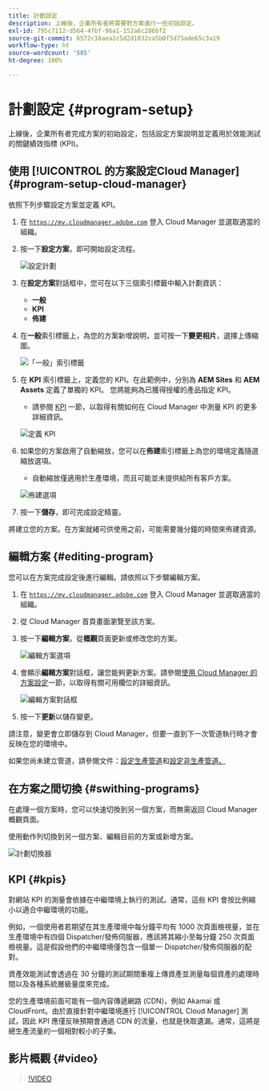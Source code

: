 ```yaml
---
title: 計劃設定
description: 上線後，企業所有者將需要對方案進行一些初始設定。
exl-id: 795c7112-d564-4fbf-96a1-152a6c286bf2
source-git-commit: 6572c16aea2c5d2d1032ca5b0f5d75ade65c3a19
workflow-type: ht
source-wordcount: '585'
ht-degree: 100%

---
```



# 計劃設定 {#program-setup}

上線後，企業所有者完成方案的初始設定，包括設定方案說明並定義用於效能測試的關鍵績效指標 (KPI)。

## 使用 [!UICONTROL  的方案設定Cloud Manager] {#program-setup-cloud-manager}

依照下列步驟設定方案並定義 KPI。

1. 在 [`https://my.cloudmanager.adobe.com`](https://my.cloudmanager.adobe.com) 登入 Cloud Manager 並選取適當的組織。

1. 按一下&#x200B;**設定方案**，即可開始設定流程。

   ![設定計劃](/help/assets/set-up-program/setup1.png)

1. 在&#x200B;**設定方案**&#x200B;對話框中，您可在以下三個索引標籤中輸入計劃資訊：

   * **一般**
   * **KPI**
   * **佈建**

1. 在&#x200B;**一般**&#x200B;索引標籤上，為您的方案新增說明，並可按一下&#x200B;**變更相片**，選擇上傳縮圖。

   ![「一般」索引標籤](/help/assets/Setup_Program-General.png)

1. 在 **KPI** 索引標籤上，定義您的 KPI。在此範例中，分別為 **AEM Sites** 和 **AEM Assets** 定義了單獨的 KPI。 您將能夠為已獲得授權的產品指定 KPI。

   * 請參閱 [KPI](#kpis) 一節，以取得有關如何在 Cloud Manager 中測量 KPI 的更多詳細資訊。

   ![定義 KPI](/help/assets/Setup_Program-KPIs.png)

1. 如果您的方案啟用了自動縮放，您可以在&#x200B;**佈建**&#x200B;索引標籤上為您的環境定義隨選縮放選項。

   * 自動縮放僅適用於生產環境，而且可能並未提供給所有客戶方案。

   ![佈建選項](/help/assets/Setup_Program-Provisioning.png)

1. 按一下&#x200B;**儲存**，即可完成設定精靈。

將建立您的方案。在方案就緒可供使用之前，可能需要幾分鐘的時間來佈建資源。

## 編輯方案 {#editing-program}

您可以在方案完成設定後進行編輯。請依照以下步驟編輯方案。

1. 在 [`https://my.cloudmanager.adobe.com`](https://my.cloudmanager.adobe.com) 登入 Cloud Manager 並選取適當的組織。

1. 從 Cloud Manager 首頁畫面瀏覽至該方案。

1. 按一下&#x200B;**編輯方案**，從&#x200B;**概觀**&#x200B;頁面更新或修改您的方案。

   ![編輯方案選項](/help/assets/set-up-program/edit-program1.png)

1. 會顯示&#x200B;**編輯方案**&#x200B;對話框，讓您能夠更新方案。請參閱[使用 Cloud Manager 的方案設定](#program-setup-cloud-manager)一節，以取得有關可用欄位的詳細資訊。

   ![編輯方案對話框](/help/assets/set-up-program/edit-program-general.png)

1. 按一下&#x200B;**更新**&#x200B;以儲存變更。

請注意，變更會立即儲存到 Cloud Manager，但要一直到下一次管道執行時才會反映在您的環境中。

如果您尚未建立管道，請參閱文件：[設定生產管道](/help/using/production-pipelines.md)和[設定非生產管道。](/help/using/non-production-pipelines.md)

## 在方案之間切換 {#swithing-programs}

在處理一個方案時，您可以快速切換到另一個方案，而無需返回 Cloud Manager 概觀頁面。

使用動作列切換到另一個方案、編輯目前的方案或新增方案。

![計劃切換器](/help/assets/set-up-program/setup2.png)

## KPI {#kpis}

對網站 KPI 的測量會依據在中繼環境上執行的測試。通常，這些 KPI 會按比例縮小以適合中繼環境的功能。

例如，一個使用者若期望在其生產環境中每分鐘平均有 1000 次頁面檢視量，並在生產環境中有四個 Dispatcher/發佈伺服器，應該將其縮小至每分鐘 250 次頁面檢視量。這是假設他們的中繼環境僅包含一個單一 Dispatcher/發佈伺服器的配對。

資產效能測試會透過在 30 分鐘的測試期間重複上傳資產並測量每個資產的處理時間以及各種系統層級量度來完成。

您的生產環境前面可能有一個內容傳遞網路 (CDN)，例如 Akamai 或 CloudFront。由於直接針對中繼環境進行 [!UICONTROL Cloud Manager] 測試，因此 KPI 應僅反映預期會通過 CDN 的流量，也就是快取遺漏。通常，這將是總生產流量的一個相對較小的子集。

## 影片概觀 {#video}

>[!VIDEO](https://video.tv.adobe.com/v/26313/)
